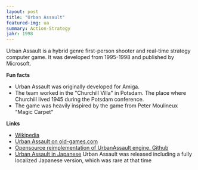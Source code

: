 ```yaml
---
layout: post
title: "Urban Assault"
featured-img: ua
summary: Action-Strategy
jahr: 1998
---
```


Urban Assault is a hybrid genre first-person shooter and real-time strategy computer game. 
It was developed from 1995-1998 and published by Microsoft. 

**Fun facts**
* Urban Assault was originally developed for Amiga. 
* The team worked in the "Churchill Villa" in Potsdam. The place where Churchill lived 1945 during the Potsdam conference.
* The game was heavily inspired by the game from Peter Moulineux "Magic Carpet"


**Links**
* [Wikipedia](https://en.wikipedia.org/wiki/Urban_Assault)
* [Urban Assault on old-games.com](https://www.old-games.com/download/5663/urban-assault)
* [Opensource reimplementation of UrbanAssault engine. Github](https://github.com/Marisa-Chan/UA_source)
* [Urban Assault in Japanese](https://www.nicovideo.jp/watch/sm28129507) Urban Assault was released including a fully localized Japanese version, which was rare at that time
